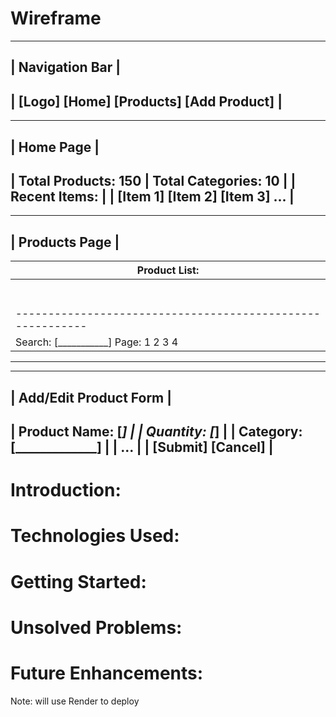 # Wireframe
--------------------------------------------------------------
|                     Navigation Bar                          |
--------------------------------------------------------------
| [Logo] [Home] [Products] [Add Product]                       |
--------------------------------------------------------------

--------------------------------------------------------------
|                          Home Page                          |
--------------------------------------------------------------
| Total Products: 150 | Total Categories: 10                   |
| Recent Items:                                               |
| [Item 1] [Item 2] [Item 3] ...                               |
--------------------------------------------------------------

--------------------------------------------------------------
|                         Products Page                        |
--------------------------------------------------------------
| Product List:                                              |
| ---------------------------------------------------------- |
| | ID | Name           | Quantity | Category | Actions       |
| |----|----------------|----------|----------|---------------|
| | 1  | Product A      | 50       | Category1| Edit | Delete |
| | 2  | Product B      | 30       | Category2| Edit | Delete |
| | 3  | Product C      | 20       | Category1| Edit | Delete |
| | 4  | Product D      | 10       | Category3| Edit | Delete |
| | ...| ...            | ...      | ...      | ...   | ...    |
| ---------------------------------------------------------- |
| Search: [___________]   Page: 1 2 3 4                       |
--------------------------------------------------------------

--------------------------------------------------------------
|                   Add/Edit Product Form                     |
--------------------------------------------------------------
| Product Name: [_____________]                               |
| Quantity:     [_____________]                               |
| Category:     [_____________]                               |
| ...                                                        |
| [Submit] [Cancel]                                           |
--------------------------------------------------------------

# Introduction: 
# Technologies Used: 
# Getting Started: 
# Unsolved Problems: 
# Future Enhancements:

Note: will use Render to deploy
